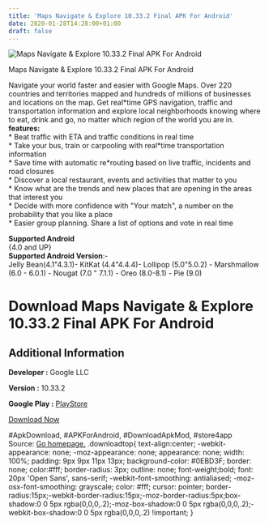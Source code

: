 ```yaml
---
title: 'Maps Navigate & Explore 10.33.2 Final APK For Android'
date: 2020-01-28T14:28:00+01:00
draft: false
---
```


![Maps Navigate & Explore 10.33.2 Final APK For Android](https://i1.wp.com/apkhome.net/wp-content/uploads/2020/01/Maps-Navigate-Explore-10.33.2-Final.png "Maps Navigate & Explore 10.33.2 Final APK For Android")

  

Maps Navigate & Explore 10.33.2 Final APK For Android

Navigate your world faster and easier with Google Maps. Over 220 countries and territories mapped and hundreds of millions of businesses and locations on the map. Get real\*time GPS navigation, traffic and transportation information and explore local neighborhoods knowing where to eat, drink and go, no matter which region of the world you are in.  
**features:**  
\* Beat traffic with ETA and traffic conditions in real time  
\* Take your bus, train or carpooling with real\*time transportation information  
\* Save time with automatic re\*routing based on live traffic, incidents and road closures  
\* Discover a local restaurant, events and activities that matter to you  
\* Know what are the trends and new places that are opening in the areas that interest you  
\* Decide with more confidence with "Your match", a number on the probability that you like a place  
\* Easier group planning. Share a list of options and vote in real time

**Supported Android**  
{4.0 and UP}  
**Supported Android Version**:-  
Jelly Bean(4.1"4.3.1)- KitKat (4.4"4.4.4)- Lollipop (5.0"5.0.2) - Marshmallow (6.0 - 6.0.1) - Nougat (7.0 " 7.1.1) - Oreo (8.0-8.1) - Pie (9.0)

Download Maps Navigate & Explore 10.33.2 Final APK For Android
==============================================================

Additional Information
----------------------

**Developer :** Google LLC

**Version :** 10.33.2

**Google Play :** [PlayStore](https://play.google.com/store/apps/details?id=com.google.android.apps.maps)

  

[Download Now](https://store4app.co/post/maps-navigate-amp-explore-10-33-2-final-apk-for-android_1580217898)

  
#ApkDownload, #APKForAndroid, #DownloadApkMod, #store4app  
Source: [Go homepage.](https://store4app.co/post/maps-navigate-amp-explore-10-33-2-final-apk-for-android_1580217898) .downloadtop{ text-align:center; -webkit-appearance: none; -moz-appearance: none; appearance: none; width: 100%; padding: 9px 9px 11px 13px; background-color: #0EBD3F; border: none; color:#fff; border-radius: 3px; outline: none; font-weight;bold; font: 20px 'Open Sans', sans-serif; -webkit-font-smoothing: antialiased; -moz-osx-font-smoothing: grayscale; color: #fff; cursor: pointer; border-radius:15px;-webkit-border-radius:15px;-moz-border-radius:5px;box-shadow:0 0 5px rgba(0,0,0,.2);-moz-box-shadow:0 0 5px rgba(0,0,0,.2);-webkit-box-shadow:0 0 5px rgba(0,0,0,.2) !important; }